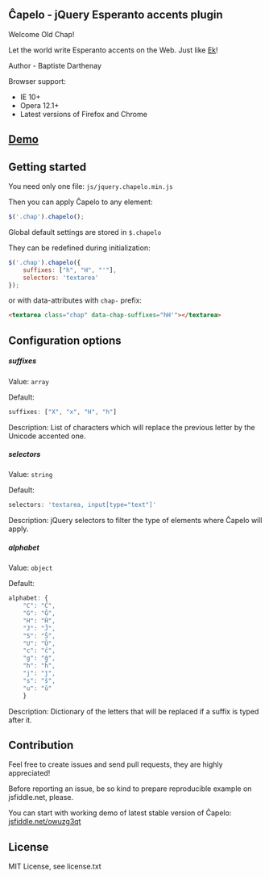 ## Ĉapelo - jQuery Esperanto accents plugin

Welcome Old Chap!

Let the world write Esperanto accents on the Web.
Just like [Ek](http://www.esperanto.mv.ru/Ek/)!

Author - Baptiste Darthenay

Browser support:
* IE 10+
* Opera 12.1+
* Latest versions of Firefox and Chrome

## [Demo](http://batisteo.github.io/Chapelo)

## Getting started
You need only one file: `js/jquery.chapelo.min.js`

Then you can apply Ĉapelo to any element:
```javascript
$('.chap').chapelo();
```

Global default settings are stored in `$.chapelo`

They can be redefined during initialization:
```javascript
$('.chap').chapelo({
	suffixes: ["h", "H", "'"],
    selectors: 'textarea'
});
```

or with data-attributes with `chap-` prefix:
```html
<textarea class="chap" data-chap-suffixes="hH'"></textarea>
```


## Configuration options

##### suffixes
Value: `array`

Default:
```javascript
suffixes: ["X", "x", "H", "h"]
```

Description: List of characters which will replace the previous letter by the Unicode accented one.

##### selectors
Value: `string`

Default:
```javascript
selectors: 'textarea, input[type="text"]'
```

Description: jQuery selectors to filter the type of elements where Ĉapelo will apply.

##### alphabet
Value: `object`

Default:
```javascript
alphabet: {
    "C": "Ĉ",
    "G": "Ĝ",
    "H": "Ĥ",
    "J": "Ĵ",
    "S": "Ŝ",
    "U": "Ŭ",
    "c": "ĉ",
    "g": "ĝ",
    "h": "ĥ",
    "j": "ĵ",
    "s": "ŝ",
    "u": "ŭ"
    }
```

Description: Dictionary of the letters that will be replaced if a suffix is typed after it.

## Contribution 
Feel free to create issues and send pull requests, they are highly appreciated!

Before reporting an issue, be so kind to prepare reproducible example on jsfiddle.net, please.

You can start with working demo of latest stable version of Ĉapelo: [jsfiddle.net/owuzg3qt](http://jsfiddle.net/owuzg3qt/)

## License
MIT License, see license.txt
